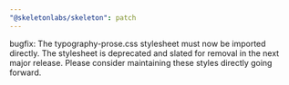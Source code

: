 ```yaml
---
"@skeletonlabs/skeleton": patch
---
```


bugfix: The typography-prose.css stylesheet must now be imported directly. The stylesheet is deprecated and slated for removal in the next major release. Please consider maintaining these styles directly going forward.
